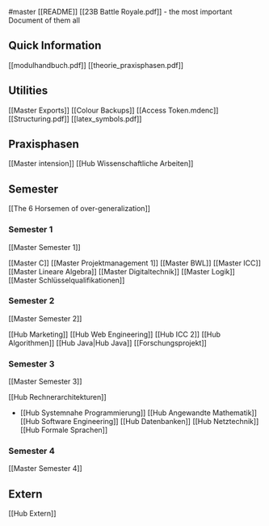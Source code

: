 #master
[[README]]
[[23B Battle Royale.pdf]] - the most important Document of them all
## Quick Information
[[modulhandbuch.pdf]]
[[theorie_praxisphasen.pdf]]

## Utilities
[[Master Exports]]
[[Colour Backups]]
[[Access Token.mdenc]]
[[Structuring.pdf]]
[[latex_symbols.pdf]]
## Praxisphasen
[[Master intension]]
[[Hub Wissenschaftliche Arbeiten]]


## Semester
[[The 6 Horsemen of over-generalization]]

### Semester 1
[[Master Semester 1]]

[[Master C]]
[[Master Projektmanagement 1]]
[[Master BWL]]
[[Master ICC]]
[[Master Lineare Algebra]]
[[Master Digitaltechnik]]
[[Master Logik]]
[[Master Schlüsselqualifikationen]]


### Semester 2
[[Master Semester 2]]

[[Hub Marketing]]
[[Hub Web Engineering]]
[[Hub ICC 2]]
[[Hub Algorithmen]]
[[Hub Java|Hub Java]]
[[Forschungsprojekt]]


### Semester 3
[[Master Semester 3]]

[[Hub Rechnerarchitekturen]]
- [[Hub Systemnahe Programmierung]]
[[Hub Angewandte Mathematik]]
[[Hub Software Engineering]]
[[Hub Datenbanken]]
[[Hub Netztechnik]]
[[Hub Formale Sprachen]]

### Semester 4
[[Master Semester 4]]



## Extern
[[Hub Extern]]